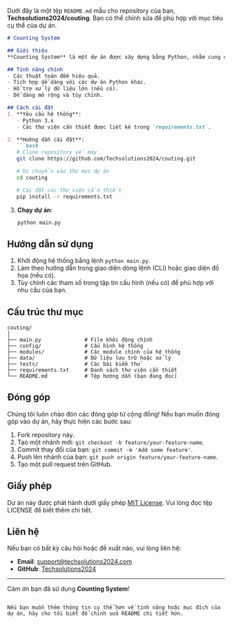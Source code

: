 Dưới đây là một tệp `README.md` mẫu cho repository của bạn, **Techsolutions2024/couting**. Bạn có thể chỉnh sửa để phù hợp với mục tiêu cụ thể của dự án.

```markdown
# Counting System

## Giới thiệu
**Counting System** là một dự án được xây dựng bằng Python, nhằm cung cấp các công cụ hoặc giải pháp liên quan đến việc đếm (counting). Dự án có thể được sử dụng trong nhiều trường hợp như xử lý dữ liệu, phân tích, hoặc các ứng dụng tự động hóa.

## Tính năng chính
- Các thuật toán đếm hiệu quả.
- Tích hợp dễ dàng với các dự án Python khác.
- Hỗ trợ xử lý dữ liệu lớn (nếu có).
- Dễ dàng mở rộng và tùy chỉnh.

## Cách cài đặt
1. **Yêu cầu hệ thống**:
   - Python 3.x
   - Các thư viện cần thiết được liệt kê trong `requirements.txt`.

2. **Hướng dẫn cài đặt**:
   ```bash
   # Clone repository về máy
   git clone https://github.com/Techsolutions2024/couting.git

   # Di chuyển vào thư mục dự án
   cd couting

   # Cài đặt các thư viện cần thiết
   pip install -r requirements.txt
   ```

3. **Chạy dự án**:
   ```bash
   python main.py
   ```

## Hướng dẫn sử dụng
1. Khởi động hệ thống bằng lệnh `python main.py`.
2. Làm theo hướng dẫn trong giao diện dòng lệnh (CLI) hoặc giao diện đồ họa (nếu có).
3. Tùy chỉnh các tham số trong tập tin cấu hình (nếu có) để phù hợp với nhu cầu của bạn.

## Cấu trúc thư mục
```plaintext
couting/
│
├── main.py              # File khởi động chính
├── config/              # Cấu hình hệ thống
├── modules/             # Các module chính của hệ thống
├── data/                # Dữ liệu lưu trữ hoặc xử lý
├── tests/               # Các bài kiểm thử
├── requirements.txt     # Danh sách thư viện cần thiết
└── README.md            # Tệp hướng dẫn (bạn đang đọc)
```

## Đóng góp
Chúng tôi luôn chào đón các đóng góp từ cộng đồng! Nếu bạn muốn đóng góp vào dự án, hãy thực hiện các bước sau:
1. Fork repository này.
2. Tạo một nhánh mới: `git checkout -b feature/your-feature-name`.
3. Commit thay đổi của bạn: `git commit -m 'Add some feature'`.
4. Push lên nhánh của bạn: `git push origin feature/your-feature-name`.
5. Tạo một pull request trên GitHub.

## Giấy phép
Dự án này được phát hành dưới giấy phép [MIT License](LICENSE). Vui lòng đọc tệp LICENSE để biết thêm chi tiết.

## Liên hệ
Nếu bạn có bất kỳ câu hỏi hoặc đề xuất nào, vui lòng liên hệ:
- **Email**: support@techsolutions2024.com
- **GitHub**: [Techsolutions2024](https://github.com/Techsolutions2024)

---

Cảm ơn bạn đã sử dụng **Counting System**!
```

Nếu bạn muốn thêm thông tin cụ thể hơn về tính năng hoặc mục đích của dự án, hãy cho tôi biết để chỉnh sửa README chi tiết hơn.
